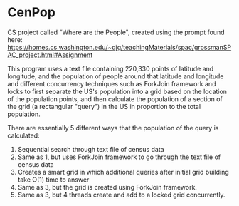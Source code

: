 # CenPop
CS project called "Where are the People", created using the prompt found here: https://homes.cs.washington.edu/~djg/teachingMaterials/spac/grossmanSPAC_project.html#Assignment

This program uses a text file containing 220,330 points of latitude and longitude, and the population of people around that latitude and longitude and different concurrency techniques such as ForkJoin framework and locks to first separate the US's population into a grid based on the location of the population points, and then calculate the population of a section of the grid (a rectangular "query") in the US in proportion to the total population. 

There are essentially 5 different ways that the population of the query is calculated: 
1. Sequential search through text file of census data
2. Same as 1, but uses ForkJoin framework to go through the text file of census data
3. Creates a smart grid in which additional queries after initial grid building take O(1) time to answer
4. Same as 3, but the grid is created using ForkJoin framework. 
5. Same as 3, but 4 threads create and add to a locked grid concurrently. 

